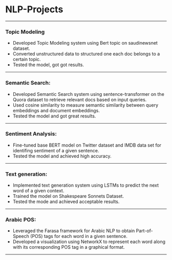 # **NLP-Projects**
---
### **Topic Modeling**
- Developed Topic Modeling system using Bert topic on saudinewsnet dataset.
- Converted unstructured data to structured one each doc belongs to a certain topic.
- Tested the model, got got results.
---

### **Semantic Search:**
- Developed Semantic Search system using sentence-transformer on the Quora dataset to retrieve relevant docs based on input queries.
- Used cosine similarity to measure semantic similarity between query embeddings and document embeddings.
- Tested the model and got great results.
---

### **Sentiment Analysis:** 
- Fine-tuned base BERT model on Twitter dataset and IMDB data set for identifing sentiment of a given sentence.
- Tested the model and achieved high accuracy.
---

### **Text generation:** 
- Implemented text generation system using LSTMs to predict the next word of a given context.
- Trained the model on Shakespeare Sonnets Dataset.
- Tested the mode and achieved acceptable results.
---

### **Arabic POS:**
- Leveraged the Farasa framework for Arabic NLP to obtain Part-of-Speech (POS) tags for each word in a given sentence.
- Developed a visualization using NetworkX to represent each word along with its corresponding POS tag in a graphical format.
---
